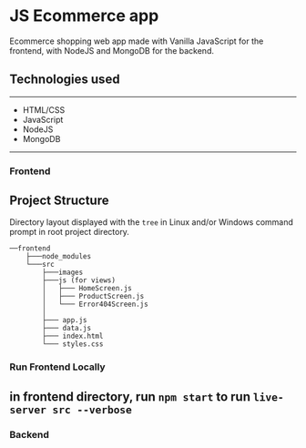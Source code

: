 # JS Ecommerce app 

Ecommerce shopping web app made with Vanilla JavaScript for the frontend, with NodeJS and MongoDB for the backend.

## Technologies used
---
- HTML/CSS
- JavaScript 
- NodeJS
- MongoDB

--- 
### Frontend

## Project Structure 
Directory layout displayed with the ``` tree ``` in Linux and/or Windows command prompt in root project directory.

```
──frontend
    ├───node_modules
    └───src
        ├───images
        ├───js (for views)
        │   ├─── HomeScreen.js
        │   ├─── ProductScreen.js
        │   └─── Error404Screen.js
        │
        ├─── app.js
        ├─── data.js
        ├─── index.html
        └─── styles.css
```
### Run Frontend Locally
in frontend directory, run ```npm start``` to run ```live-server src --verbose``` 
---

### Backend

